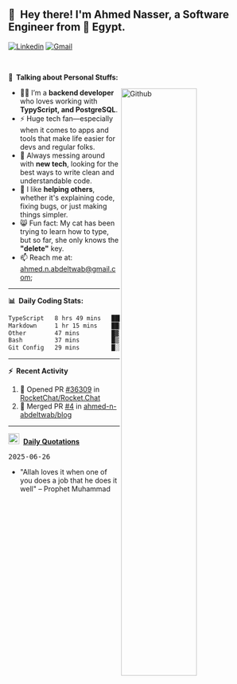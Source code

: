 <!-- Your title -->
## 👋&nbsp; Hey there! I'm Ahmed Nasser, a Software Engineer from 🚀 Egypt.
<!-- Your badges
You can use the website to generate badges: https://shields.io/
-->

[![Linkedin](https://img.shields.io/badge/-LinkedIn-blue?style=flat&logo=Linkedin&logoColor=white)](https://www.linkedin.com/in/ahmed-n-abdeltwab/)
[![Gmail](https://img.shields.io/badge/-Gmail-c14438?style=flat&logo=Gmail&logoColor=white)](mailto:ahmed.n.abdeltwab+githubProfile1@gmail.com)

&nbsp;

<!-- Talking about you -->
**🚀&nbsp; Talking about Personal Stuffs:**

<!-- Any image aligned to the right. Beware the width -->
<img width="55%" align="right" alt="Github" src="https://raw.githubusercontent.com/onimur/.github/master/.resources/git-header.svg" />

- 👨‍💻 I’m a **backend developer** who loves working with **TypyScript, and PostgreSQL**.  
- ⚡ Huge tech fan—especially when it comes to apps and tools that make life easier for devs and regular folks.  
- 🌱 Always messing around with **new tech**, looking for the best ways to write clean and understandable code.  
- 🤝 I like **helping others**, whether it's explaining code, fixing bugs, or just making things simpler.  
- 😸 Fun fact: My cat has been trying to learn how to type, but so far, she only knows the **"delete"** key.  
- 📫 Reach me at: [ahmed.n.abdeltwab@gmail.com](mailto:ahmed.n.abdeltwab+githubProfile2@gmail.com);

---

**📊&nbsp; Daily Coding Stats:**
<!--START_SECTION:waka-->

```txt
TypeScript   8 hrs 49 mins   █████████████████▒░░░░░░░   68.96 %
Markdown     1 hr 15 mins    ██▒░░░░░░░░░░░░░░░░░░░░░░   09.78 %
Other        47 mins         █▓░░░░░░░░░░░░░░░░░░░░░░░   06.23 %
Bash         37 mins         █▒░░░░░░░░░░░░░░░░░░░░░░░   04.82 %
Git Config   29 mins         █░░░░░░░░░░░░░░░░░░░░░░░░   03.78 %
```

<!--END_SECTION:waka-->

---

**:zap:&nbsp; Recent Activity**

<!--START_SECTION:activity-->
1. 💪 Opened PR [#36309](https://github.com/RocketChat/Rocket.Chat/pull/36309) in [RocketChat/Rocket.Chat](https://github.com/RocketChat/Rocket.Chat)
2. 🎉 Merged PR [#4](https://github.com/ahmed-n-abdeltwab/blog/pull/4) in [ahmed-n-abdeltwab/blog](https://github.com/ahmed-n-abdeltwab/blog)
<!--END_SECTION:activity-->



---

<span><img src="https://emojis.slackmojis.com/emojis/images/1621024394/39092/cat-roll.gif?1621024394" width="22" style="pointer-events: none;" />&nbsp; <a href="https://github.com/ahmed-n-abdeltwab/ahmed-n-abdeltwab/blob/master/quotations.md"><strong>Daily Quotations</strong></a></span>

<kbd>2025-06-26</kbd>

- "Allah loves it when one of you does a job that he does it well" – Prophet Muhammad

<!-- Randomly taken from quotations.md -->
